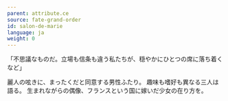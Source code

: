 ```yaml
---
parent: attribute.ce
source: fate-grand-order
id: salon-de-marie
language: ja
weight: 0
---
```


「不思議なものだ。立場も信条も違う私たちが、穏やかにひとつの席に落ち着くなど」

麗人の呟きに、まったくだと同意する男性ふたり。
趣味も嗜好も異なる三人は語る。
生まれながらの偶像、フランスという国に嫁いだ少女の在り方を。
